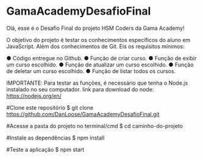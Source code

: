 # GamaAcademyDesafioFinal
Olá, esse é o Desafio Final do projeto HSM Coders da Gama Academy!

O objetivo do projeto é testar os conhecimentos específicos do aluno em JavaScript. Além dos conhecimentos de Git.
Eis os requisitos mínimos: 

● Código entregue no Github.
● Função de criar curso.
● Função de exibir um curso escolhido.
● Função de atualizar um curso escolhido.
● Função de deletar um curso escolhido.
● Função de listar todos os cursos.

IMPORTANTE: Para testar as funções, é necessário que tenha o Node.js instalado no seu computador.
link para download do node: https://nodejs.org/en/

#Clone este repositório
$ git clone <https://github.com/DanLoose/GamaAcademyDesafioFinal.git>

#Acesse a pasta do projeto no terminal/cmd
$ cd caminho-do-projeto

#Instale as dependências
$ npm install

#Teste a aplicação
$ npm start 

